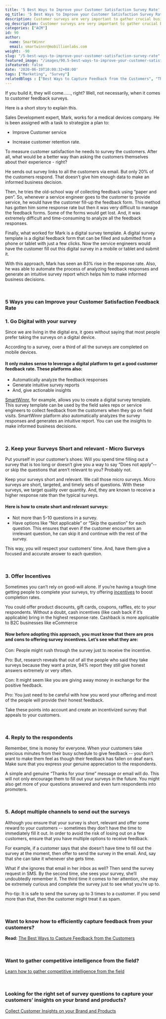 ```yaml
---
title: '5 Best Ways to Improve your Customer Satisfaction Survey Rate'
og_title: '5 Best Ways to Improve your Customer Satisfaction Survey Rate'
description: Customer surveys are very important to gather crucial business data. Survey customers in the right away to create the maximum impact
og_description: Customer surveys are very important to gather crucial business data. Survey customers in the right away to create the maximum impact
categories: ["ACM"]
id: 90
author:
  name: SmartWinnr
  email: smartwinnr@mobillionlabs.com
weight: -90
slug: "/5-best-ways-to-improve-your-customer-satisfaction-survey-rate"
featured_image: "/images/90.5-best-ways-to-improve-your-customer-satisfaction-survey-rate.png"
isFeatured: false
date: '2020-06-19T10:00:32+08:00'
tags: ["Marketing", "Survey"]
relatedBlogs : ["Best Ways to Capture Feedback from the Customers", "The 6 Buyer Personas and how to train your team to sell to them", "10 Most Effective Sales Pitch Ideas", "Top 6 Sales Methodologies for Closing Complex Deals", "10 Effective Techniques to overcome Sales Objections"]
---
```


If you build it, they will come……, right? Well, not necessarily, when it comes to customer feedback surveys.

Here is a short story to explain this. 

Sales Development expert, Mark, works for a medical devices company. He is been assigned with a task to strategize a plan to:

* Improve Customer service 

* Increase customer retention rate.

To measure customer satisfaction he needs to survey the customers. After all, what would be a better way than asking the customers themselves about their experience - right?

He sends out survey links to all the customers via email. But only 20% of the customers respond. That doesn’t give him enough data to make an informed business decision. 

Then, he tries the old-school way of collecting feedback using “paper and pen”. So, whenever a service engineer goes to the customer to provide service, he would have the customer fill-up the feedback form. This method has gotten him some response rate but then it was very difficult to manage the feedback forms. Some of the forms would get lost. And, it was extremely difficult and time-consuming to analyze all the feedback responses.

<div class="ml_special_div_blog">
  <div class="ml_special_div_blog_content ml-margin-top10">
    <p class="">Finally, what worked for Mark is a digital survey template. A digital survey template is a digital feedback form that can be filled and submitted from a phone or tablet with just a few clicks. Now the service engineers would have the customer fill out this digital survey in a mobile or tablet and submit it. </p>
    <p class="">With this approach, Mark has seen an 83% rise in the response rate. Also, he was able to automate the process of analyzing feedback responses and generate an intuitive survey report which helps him to make informed business decisions. </p>
  </div>
</div>

<br>

### **5 Ways you can Improve your Customer Satisfaction Feedback Rate**

### **1. Go Digital with your survey**

Since we are living in the digital era, it goes without saying that most people prefer taking the surveys on a digital device.

<div class="ml_pro_tip ml-margin-bottom20">
  <p>According to a survey, over a third of all the surveys are completed on mobile devices.</p>
</div>

<div class="ml_special_div_blog">
  <h4 class="ml_special_div_blog_title ml_text_bold">It only makes sense to leverage a digital platform to get a good customer feedback rate. These platforms also: </h4>
  <div class="ml_special_div_blog_content ml-margin-top10">
    <ul>
      <li>Automatically analyze the feedback responses</li>
      <li>Generate intuitive survey reports</li>
      <li>And, give actionable insights</li>
    </ul>
  </div>
</div>

<a href="https://www.smartwinnr.com/product/targeted-learning/" target="_blank" class="ml-desc-text">SmartWinnr</a>, for example, allows you to create a digital survey template. This survey template can be used by the field sales reps or service engineers to collect feedback from the customers when they go on field visits. SmartWinnr platform also automatically analyzes the survey responses and generates an intuitive report. You can use the insights to make informed business decisions. 

<br>

### **2. Keep your Surveys Short and relevant - Micro Surveys**

Put yourself in your customer’s shoes: Will you spend time filling out a survey that is too long or doesn’t give you a way to say “Does not apply”-- or skip the questions that aren’t relevant to you? Probably not.

Keep your surveys short and relevant. We call those micro surveys. Micro surveys are short, targeted, and timely sets of questions. With these surveys, we target quality over quantity. And, they are known to receive a higher response rate than the typical surveys. 

<div class="ml_special_div_blog">
  <h4 class="ml_special_div_blog_title ml_text_bold">Here is how to create short and relevant surveys:</h4>
  <div class="ml_special_div_blog_content ml-margin-top10">
    <ul>
      <li>Not more than 5-10 questions in a survey.</li>
      <li>Have options like “Not applicable” or “Skip the question” for each question. This ensures that even if the customer encounters an irrelevant question, he can skip it and continue with the rest of the survey.</li>
    </ul>
  </div>
</div>

This way, you will respect your customers' time. And, have them give a focused and accurate answer to each question.

<br>

### **3. Offer Incentives**

Sometimes you can’t rely on good-will alone. If you’re having a tough time getting people to complete your surveys, try offering <a href="https://www.smartwinnr.com/post/sales-incentive-ideas-to-keep-your-sales-team-motivated/" target="_blank">incentives</a> to boost completion rates.

You could offer product discounts, gift cards, coupons, raffles, etc to your respondents. Without a doubt, cash incentives (like cash back if it’s applicable) bring in the highest response rate. Cashback is more applicable to B2C businesses like eCommerce

<div class="ml_special_div_blog">
  <h4 class="ml_special_div_blog_title ml_text_bold">Now before adopting this approach, you must know that there are pros and cons to offering survey incentives. Let’s see what they are:</h4>
  <div class="ml_special_div_blog_content ml-margin-top10">
    <p><span class="ml_text_bold">Con:</span> People might rush through the survey just to receive the incentive.</p>
    <p><span class="ml_text_bold">Pro:</span> But, research reveals that out of all the people who said they take surveys because they want a prize, 94% report they still give honest answers extremely or very often.</p>
    <p><span class="ml_text_bold">Con:</span> It might seem like you are giving away money in exchange for the positive feedback.</p>
    <p><span class="ml_text_bold">Pro:</span> You just need to be careful with how you word your offering and most of the people will provide their honest feedback.</p>
  </div>
</div>

Take these points into account and create an incentivized survey that appeals to your customers.

<br>

### **4. Reply to the respondents**

Remember, time is money for everyone. When your customers take precious minutes from their busy schedule to give feedback -- you don’t want to make them feel as though their feedback has fallen on deaf ears. Make sure that you express your genuine appreciation to the respondents. 

<div class="ml_special_div_blog">
  <div class="ml_special_div_blog_content ml-margin-top10">
    <p class="">A simple and genuine “Thanks for your time” message or email will do. This will not only encourage them to fill out your surveys in the future. You might also get more of your questions answered and even turn respondents into promoters.</p>
  </div>
</div>



<br>

### **5. Adopt multiple channels to send out the surveys**

Although you ensure that your survey is short, relevant and offer some reward to your customers -- sometimes they don’t have the time to immediately fill it out. In order to avoid the risk of losing out on a few customers, ensure that you have multiple options to receive feedback.

For example, if a customer says that she doesn’t have time to fill out the survey at the moment, then offer to send the survey in the email. And, say that she can take it whenever she gets time.

What if she ignores that email in her inbox as well? Then send the survey request in SMS. By the second time, she sees your survey, she’ll undoubtedly remember it. The third time it comes to her attention, she may be extremely curious and complete the survey just to see what you’re up to.

<div class="ml_pro_tip ml-margin-bottom20">
  <p><span class="ml_text_bold">Pro-tip:</span> It is safe to send the survey up to 3 times to a customer. If you send more than that, then the customer might treat it as spam.</p>
</div>

<br>

### **Want to know how to efficiently capture feedback from your customers?**

**Read:** <a href="https://smartwinnr.com/post/best-ways-to-capture-feedback-from-the-customers/" target="_blank">The Best Ways to Capture Feedback from the Customers</a>

<br>

### **Want to gather competitive intelligence from the field?**

<a href="https://smartwinnr.com/post/how-to-gather-competitive-intelligence-from-the-field/" target="_blank">Learn how to gather competitive intelligence from the field</a>

<br>

### **Looking for the right set of survey questions to capture your customers’ insights on your brand and products?**

<a href="https://smartwinnr.com/post/customers-feedback-survey-to-collect-customer-insights-on-your-brand-and-products/" target="_blank">Collect Customer Insights on your Brand and Products</a>

